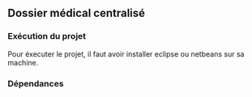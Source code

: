 ## Dossier médical centralisé

### Exécution du projet
Pour éxecuter le projet, il faut avoir installer eclipse ou netbeans sur sa machine.

### Dépendances
